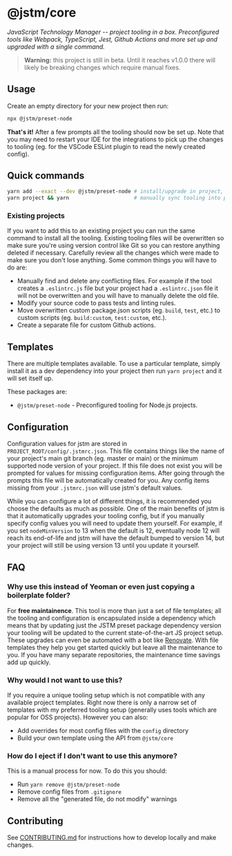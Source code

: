 # @jstm/core

_JavaScript Technology Manager -- project tooling in a box. Preconfigured tools like Webpack, TypeScript, Jest, Github Actions and more set up and upgraded with a single command._

> **Warning:** this project is still in beta. Until it reaches v1.0.0 there will likely be breaking changes which require manual fixes.

## Usage

Create an empty directory for your new project then run:

```sh
npx @jstm/preset-node
```

**That's it!** After a few prompts all the tooling should now be set up. Note that you may need to restart your IDE for the integrations to pick up the changes to tooling (eg. for the VSCode ESLint plugin to read the newly created config).

## Quick commands

```sh
yarn add --exact --dev @jstm/preset-node # install/upgrade in project, --exact is recommended to ensure version matches what you expect
yarn project && yarn                     # manually sync tooling into project (remember to run `yarn install` after syncing!)
```

### Existing projects

If you want to add this to an existing project you can run the same command to install all the tooling. Existing tooling files will be overwritten so make sure you're using version control like Git so you can restore anything deleted if necessary. Carefully review all the changes which were made to make sure you don't lose anything. Some common things you will have to do are:

- Manually find and delete any conflicting files. For example if the tool creates a `.eslintrc.js` file but your project had a `.eslintrc.json` file it will not be overwritten and you will have to manually delete the old file.
- Modify your source code to pass tests and linting rules.
- Move overwritten custom package.json scripts (eg. `build`, `test`, etc.) to custom scripts (eg. `build:custom`, `test:custom`, etc.).
- Create a separate file for custom Github actions.

## Templates

There are multiple templates available. To use a particular template, simply install it as a dev dependency into your project then run `yarn project` and it will set itself up.

These packages are:

- `@jstm/preset-node` - Preconfigured tooling for Node.js projects.

## Configuration

Configuration values for jstm are stored in `PROJECT_ROOT/config/.jstmrc.json`. This file contains things like the name of your project's main git branch (eg. master or main) or the minimum supported node version of your project. If this file does not exist you will be prompted for values for missing configuration items. After going through the prompts this file will be automatically created for you. Any config items missing from your `.jstmrc.json` will use jstm's default values.

While you can configure a lot of different things, it is recommended you choose the defaults as much as possible. One of the main benefits of jstm is that it automatically upgrades your tooling config, but if you manually specify config values you will need to update them yourself. For example, if you set `nodeMinVersion` to 13 when the default is 12, eventually node 12 will reach its end-of-life and jstm will have the default bumped to version 14, but your project will still be using version 13 until you update it yourself.

## FAQ

### Why use this instead of Yeoman or even just copying a boilerplate folder?

For **free maintainence**. This tool is more than just a set of file templates; all the tooling and configuration is encapsulated inside a dependency which means that by updating just the JSTM preset package dependency version your tooling will be updated to the current state-of-the-art JS project setup. These upgrades can even be automated with a bot like [Renovate](https://github.com/renovatebot/renovate). With file templates they help you get started quickly but leave all the maintenance to you. If you have many separate repositories, the maintenance time savings add up quickly.

### Why would I not want to use this?

If you require a unique tooling setup which is not compatible with any available project templates. Right now there is only a narrow set of templates with my preferred tooling setup (generally uses tools which are popular for OSS projects). However you can also:

- Add overrides for most config files with the `config` directory
- Build your own template using the API from `@jstm/core`

### How do I eject if I don't want to use this anymore?

This is a manual process for now. To do this you should:

- Run `yarn remove @jstm/preset-node`
- Remove config files from `.gitignore`
- Remove all the "generated file, do not modify" warnings

## Contributing

See [CONTRIBUTING.md](./CONTRIBUTING.md) for instructions how to develop locally and make changes.

